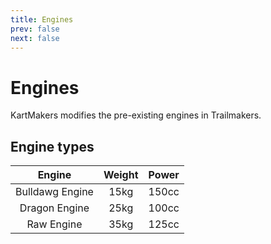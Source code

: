 ```yaml
---
title: Engines
prev: false
next: false
---
```

# Engines
KartMakers modifies the pre-existing engines in Trailmakers.

## Engine types
|      Engine     | Weight | Power |
|:---------------:|:------:|:-----:|
| Bulldawg Engine |  15kg  | 150cc |
|  Dragon Engine  |  25kg  | 100cc |
|    Raw Engine   |  35kg  | 125cc |